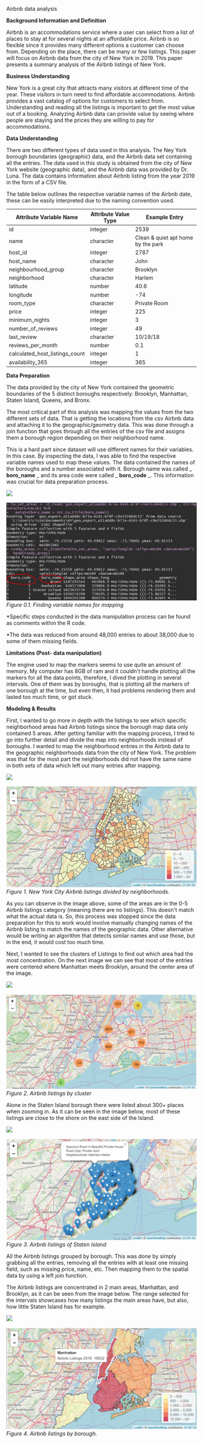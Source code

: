 Airbnb data analysis


**Background Information and Definition**

Airbnb is an accommodations service where a user can select from a list of places to stay at for several nights at an affordable price. Airbnb is so flexible since it provides many different options a customer can choose from. Depending on the place, there can be many or few listings. This paper will focus on Airbnb data from the city of New York in 2019. This paper presents a summary analysis of the Airbnb listings of New York.

**Business Understanding**

New York is a great city that attracts many visitors at different time of the year. These visitors in turn need to find affordable accommodations. Airbnb provides a vast catalog of options for customers to select from. Understanding and reading all the listings is important to get the most value out of a booking. Analyzing Airbnb data can provide value by seeing where people are staying and the prices they are willing to pay for accommodations.

**Data Understanding**

There are two different types of data used in this analysis. The Ney York borough boundaries (geographic) data, and the Airbnb data set containing all the entries. The data used in this study is obtained from the city of New York website (geographic data), and the Airbnb data was provided by Dr. Luna. The data contains information about Airbnb listing from the year 2019 in the form of a CSV file.

The table below outlines the respective variable names of the Airbnb date, these can be easily interpreted due to the naming convention used.

| **Attribute Variable Name** | **Attribute Value Type** | **Example Entry** |
| --- | --- | --- |
| id | integer | 2539 |
| name | character | Clean &amp; quiet apt home by the park |
| host\_id | integer | 2787 |
| host\_name | character | John |
| neighbourhood\_group | character | Brooklyn |
| neighborhood | character | Harlem |
| latitude | number | 40.6 |
| longitude | number | -74 |
| room\_type | character | Private Room |
| price | integer | 225 |
| minimum\_nights | integer | 3 |
| number\_of\_reviews | integer | 49 |
| last\_review | character | 10/19/18 |
| reviews\_per\_month | number | 0.1 |
| calculated\_host\_listings\_count | integer | 1 |
| availability\_365 | integer | 365 |

**Data Preparation**

The data provided by the city of New York contained the geometric boundaries of the 5 distinct boroughs respectively: Brooklyn, Manhattan, Staten Island, Queens, and Bronx.

The most critical part of this analysis was mapping the values from the two different sets of data. That is getting the locations from the csv Airbnb data and attaching it to the geographic/geometry data. This was done through a join function that goes through all the entries of the csv file and assigns them a borough region depending on their neighborhood name.

This is a hard part since dataset will use different names for their variables. In this case. By inspecting the data, I was able to find the respective variable names used to map these values. The data contained the names of the boroughs and a number associated with it. Borough name was called _ **boro\_name** _ and its area code were called _ **boro\_code** _. This information was crucial for data preparation process.

![](RackMultipart20220630-1-4r1fhk_html_ac3c685cf8188fd8.png)


![Scuffed screenshot of mapping process](mapping.jpg)
_Figure 0.1. Finding variable names for mapping_

\*Specific steps conducted in the data manipulation process can be found as comments within the R code.

\*The data was reduced from around 48,000 entries to about 38,000 due to some of them missing fields.

**Limitations (Post- data manipulation)**

The engine used to map the markers seems to use quite an amount of memory. My computer has 8GB of ram and it couldn&#39;t handle plotting all the markers for all the data points, therefore, I dived the plotting in several intervals. One of them was by boroughs, that is plotting all the markers of one borough at the time, but even then, it had problems rendering them and lasted too much time, or got stuck.

**Modeling &amp; Results**

First, I wanted to go more in depth with the listings to see which specific neighborhood areas had Airbnb listings since the borough map data only contained 5 areas. After getting familiar with the mapping process, I tried to go into further detail and divide the map into neighborhoods instead of boroughs. I wanted to map the neighborhood entries in the Airbnb data to the geographic neighborhoods data from the city of New York. The problem was that for the most part the neighborhoods did not have the same name in both sets of data which left out many entries after mapping.

![](RackMultipart20220630-1-4r1fhk_html_721e3151efa0e48.png)

![Listings by neighborhood](listings_by_neighborhood.jpg)
_Figure 1. New York City Airbnb listings divided by neighborhoods._

As you can observe in the image above, some of the areas are in the 0-5 Airbnb listings category (meaning there are no listings). This doesn&#39;t match what the actual data is. So, this process was stopped since the data preparation for this to work would involve manually changing names of the Airbnb listing to match the names of the geographic data. Other alternative would be writing an algorithm that detects similar names and use those, but in the end, it would cost too much time.

Next, I wanted to see the clusters of Listings to find out which area had the most concentration. On the next image we can see that most of the entries were centered where Manhattan meets Brooklyn, around the center area of the image.

![](RackMultipart20220630-1-4r1fhk_html_83bdf391b52843a0.png)

![Listings by cluster](listings_by_cluster.jpg)
_Figure 2. Airbnb listings by cluster_

Alone in the Staten Island borough there were listed about 300+ places when zooming in. As it can be seen in the image below, most of these listings are close to the shore on the east side of the Island.

![](RackMultipart20220630-1-4r1fhk_html_5f654f0eed404998.png)

![Staten Island](staten_island_listings.jpg)
_Figure 3. Airbnb listings of Staten Island_

All the Airbnb listings grouped by borough. This was done by simply grabbing all the entries, removing all the entries with at least one missing field, such as missing price, name, etc. Then mapping them to the spatial data by using a left join function.

The Airbnb listings are concentrated in 2 main areas, Manhattan, and Brooklyn, as it can be seen from the image below. The range selected for the intervals showcases how many listings the main areas have, but also, how little Staten Island has for example.

![](RackMultipart20220630-1-4r1fhk_html_599e595224d26fb1.png)

![Listings by borough](listings_by_borough.jpg)
_Figure 4. Airbnb listings by borough._
